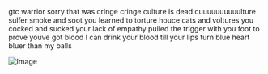 gtc warrior sorry that was cringe cringe culture is dead cuuuuuuuuuulture sulfer smoke and soot you learned to torture houce cats and voltures you cocked and sucked your lack of empathy pulled the trigger with you foot to prove youve got blood I can drink your blood till your lips turn blue heart bluer than my balls



![Image](https://github.com/hsbjz/hsbjz/issues/2#issue-2875047469) 

<!--
**hsbjz/hsbjz** is a ✨ _special_ ✨ repository because its `README.md` (this file) appears on your GitHub profile.

Here are some ideas to get you started:

- 🔭 I’m currently working on ...
- 🌱 I’m currently learning ...
- 👯 I’m looking to collaborate on ...
- 🤔 I’m looking for help with ...
- 💬 Ask me about ...
- 📫 How to reach me: ...
- 😄 Pronouns: ...
- ⚡ Fun fact: ...
-->
